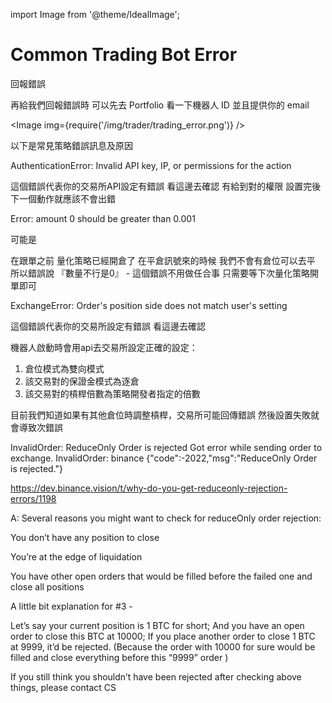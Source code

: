 import Image from '@theme/IdealImage';

# Common Trading Bot Error

回報錯誤
 

再給我們回報錯誤時 可以先去 Portfolio 看一下機器人 ID 並且提供你的 email

 <Image img={require('/img/trader/trading_error.png')} />
 

以下是常見策略錯誤訊息及原因
 

 

AuthenticationError: Invalid API key, IP, or permissions for the action

這個錯誤代表你的交易所API設定有錯誤 看這邊去確認 有給到對的權限 設置完後下一個動作就應該不會出錯

 

 

Error: amount 0 should be greater than 0.001

可能是

在跟單之前 量化策略已經開倉了 在平倉訊號來的時候 我們不會有倉位可以去平 所以錯誤說 『數量不行是0』 - 這個錯誤不用做任合事 只需要等下次量化策略開單即可

 

ExchangeError: Order's position side does not match user's setting

這個錯誤代表你的交易所設定有錯誤 看這邊去確認

 

機器人啟動時會用api去交易所設定正確的設定：
1.  倉位模式為雙向模式
2. 該交易對的保證金模式為逐倉
3. 該交易對的槓桿倍數為策略開發者指定的倍數

目前我們知道如果有其他倉位時調整槓桿，交易所可能回傳錯誤 然後設置失敗就會導致次錯誤

 

InvalidOrder: ReduceOnly Order is rejected
Got error while sending order to exchange. InvalidOrder: binance {"code":-2022,"msg":"ReduceOnly Order is rejected."}

 

https://dev.binance.vision/t/why-do-you-get-reduceonly-rejection-errors/1198

 

A:
Several reasons you might want to check for reduceOnly order rejection:

You don’t have any position to close

You’re at the edge of liquidation

You have other open orders that would be filled before the failed one and close all positions

A little bit explanation for #3 -

Let’s say your current position is 1 BTC for short; And you have an open order to close this BTC at 10000; If you place another order to close 1 BTC at 9999, it’d be rejected. (Because the order with 10000 for sure would be filled and close everything before this “9999” order )

If you still think you shouldn’t have been rejected after checking above things, please contact CS

 